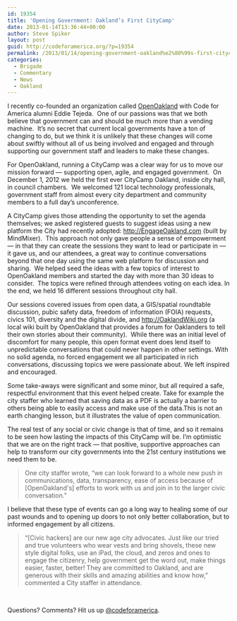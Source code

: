 ```yaml
---
id: 19354
title: 'Opening Government: Oakland’s First CityCamp'
date: 2013-01-14T13:36:44+00:00
author: Steve Spiker
layout: post
guid: http://codeforamerica.org/?p=19354
permalink: /2013/01/14/opening-government-oakland%e2%80%99s-first-citycamp/
categories:
  - Brigade
  - Commentary
  - News
  - Oakland
---
```

I recently co-founded an organization called <a href="http://openoakland.org/" target="_blank">OpenOakland</a> with Code for America alumni Eddie Tejeda.  One of our passions was that we both believe that government can and should be much more than a vending machine.  It&#8217;s no secret that current local governments have a ton of changing to do, but we think it is unlikely that these changes will come about swiftly without all of us being involved and engaged and through supporting our government staff and leaders to make these changes.

For OpenOakland, running a CityCamp was a clear way for us to move our mission forward &#8212; supporting open, agile, and engaged government.  On December 1, 2012 we held the first ever CityCamp Oakland, inside city hall, in council chambers.  We welcomed 121 local technology professionals, government staff from almost every city department and community members to a full day&#8217;s unconference.

A CityCamp gives those attending the opportunity to set the agenda themselves; we asked registered guests to suggest ideas using a new platform the City had recently adopted: <a href="http://www.engageoakland.com/" target="_blank">http://EngageOakland.com</a> (built by MindMixer).  This approach not only gave people a sense of empowerment &#8212; in that they can create the sessions they want to lead or participate in &#8212; it gave us, and our attendees, a great way to continue conversations beyond that one day using the same web platform for discussion and sharing.  We helped seed the ideas with a few topics of interest to OpenOakland members and started the day with more than 30 ideas to consider.  The topics were refined through attendees voting on each idea. In the end, we held 16 different sessions throughout city hall.

Our sessions covered issues from open data, a GIS/spatial roundtable discussion, pubic safety data, freedom of information (FOIA) requests, civics 101, diversity and the digital divide, and <a href="http://oaklandwiki.org/" target="_blank">http://OaklandWiki.org </a>(a local wiki built by OpenOakland that provides a forum for Oaklanders to tell their own stories about their community).  While there was an initial level of discomfort for many people, this open format event does lend itself to unpredictable conversations that could never happen in other settings. With no solid agenda, no forced engagement we all participated in rich conversations, discussing topics we were passionate about. We left inspired and encouraged.

Some take-aways were significant and some minor, but all required a safe, respectful environment that this event helped create. Take for example the city staffer who learned that saving data as a PDF is actually a barrier to others being able to easily access and make use of the data.This is not an earth changing lesson, but it illustrates the value of open communication.

The real test of any social or civic change is that of time, and so it remains to be seen how lasting the impacts of this CityCamp will be. I&#8217;m optimistic that we are on the right track &#8212; that positive, supportive approaches can help to transform our city governments into the 21st century institutions we need them to be.

> One city staffer wrote, “we can look forward to a whole new push in communications, data, transparency, ease of access because of [OpenOakland's] efforts to work with us and join in to the larger civic conversation.”

I believe that these type of events can go a long way to healing some of our past wounds and to opening up doors to not only better collaboration, but to informed engagement by all citizens.

> &#8220;[Civic hackers] are our new age city advocates. Just like our tried and true volunteers who wear vests and bring shovels, these new style digital folks, use an iPad, the cloud, and zeros and ones to engage the citizenry, help government get the word out, make things easier, faster, better! They are committed to Oakland, and are generous with their skills and amazing abilities and know how,” commented a City staffer in attendance.

&nbsp;

Questions? Comments? Hit us up <a href="http://twitter.com/codeforamerica" target="_blank">@codeforamerica</a>.